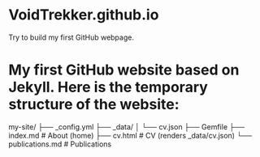 # VoidTrekker.github.io
Try to build my first GitHub webpage.

# My first GitHub website based on Jekyll. Here is the temporary structure of the website:
my-site/
├── _config.yml
├── _data/
│   └── cv.json
├── Gemfile
├── index.md            # About (home)
├── cv.html             # CV (renders _data/cv.json)
└── publications.md     # Publications
